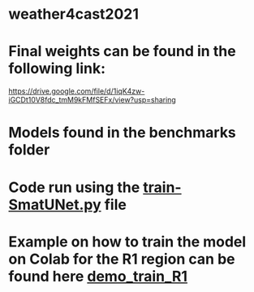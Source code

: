 # weather4cast2021

# Final weights can be found in the following link:

https://drive.google.com/file/d/1iqK4zw-iGCDt10V8fdc_tmM9kFMfSEFx/view?usp=sharing

# Models found in the benchmarks folder
# Code run using the [train-SmatUNet.py](https://github.com/Dauriel/weather4cast2021/blob/main/utils/train-SmatUNet.py) file

# Example on how to train the model on Colab for the R1 region can be found here [demo_train_R1](https://github.com/Dauriel/weather4cast2021/blob/main/demo_train_R1.ipynb)
